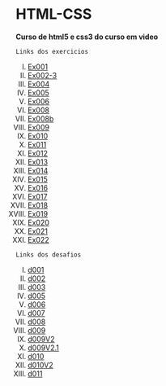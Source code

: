 # HTML-CSS


 <strong> Curso de html5 e css3 do curso em video</strong>
 
    Links dos exercicios
 
 <ol type="I">  
    <li><a href="https://mariojnegrao.github.io/HTML-CSS/Exercicios/Ex001/index.html">Ex001</a></li>
    <li><a href="https://mariojnegrao.github.io/HTML-CSS/Exercicios/Ex002-3/index.html">Ex002-3</a></li>
    <li><a href="https://mariojnegrao.github.io/HTML-CSS/Exercicios/Ex004/index.html">Ex004</a></li>
    <li><a href="https://mariojnegrao.github.io/HTML-CSS/Exercicios/Ex005/index.html">Ex005</a></li>
    <li><a href="https://mariojnegrao.github.io/HTML-CSS/Exercicios/Ex006/index.html">Ex006</a></li>
    <li><a href="https://mariojnegrao.github.io/HTML-CSS/Exercicios/Ex008/index.html">Ex008</a></li>
    <li><a href="https://mariojnegrao.github.io/HTML-CSS/Exercicios/Ex008b/index.html">Ex008b</a></li>
    <li><a href="https://mariojnegrao.github.io/HTML-CSS/Exercicios/Ex009/index.html">Ex009</a></li>
    <li><a href="https://mariojnegrao.github.io/HTML-CSS/Exercicios/Ex010/index.html">Ex010</a></li>
    <li><a href="https://mariojnegrao.github.io/HTML-CSS/Exercicios/Ex011/index.html">Ex011</a></li>
    <li><a href="https://mariojnegrao.github.io/HTML-CSS/Exercicios/Ex012/index.html">Ex012</a></li>
    <li><a href="https://mariojnegrao.github.io/HTML-CSS/Exercicios/Ex013/index.html">Ex013</a></li>
    <li><a href="https://mariojnegrao.github.io/HTML-CSS/Exercicios/Ex014/index.html">Ex014</a></li>
    <li><a href="https://mariojnegrao.github.io/HTML-CSS/Exercicios/Ex015/index.html">Ex015</a></li>
    <li><a href="https://mariojnegrao.github.io/HTML-CSS/Exercicios/Ex016/Cor03.html">Ex016</a></li>
    <li><a href="https://mariojnegrao.github.io/HTML-CSS/Exercicios/Ex017/font01.html">Ex017</a></li>
    <li><a href="https://mariojnegrao.github.io/HTML-CSS/Exercicios/Ex018/font01.html">Ex018</a></li>
    <li><a href="https://mariojnegrao.github.io/HTML-CSS/Exercicios/Ex019/seletor01.html">Ex019</a></li>
    <li><a href="https://mariojnegrao.github.io/HTML-CSS/Exercicios/Ex020/links.html">Ex020</a></li>
    <li><a href="https://mariojnegrao.github.io/HTML-CSS/Exercicios/Ex021/caixa01.html">Ex021</a></li>
    <li><a href="https://mariojnegrao.github.io/HTML-CSS/Exercicios/Ex022/fundo01.html">Ex022</a></li>
 </ol>

    Links dos desafios

 <ol type="I">
    <li><a href="https://mariojnegrao.github.io/HTML-CSS/Desafios/d001/index.html">d001</a></li>
    <li><a href="https://mariojnegrao.github.io/HTML-CSS/Desafios/d002/index.html">d002</a></li>
    <li><a href="https://mariojnegrao.github.io/HTML-CSS/Desafios/d003/index.html">d003</a></li>
    <li><a href="https://mariojnegrao.github.io/HTML-CSS/Desafios/d005/index.html">d005</a></li>
    <li><a href="https://mariojnegrao.github.io/HTML-CSS/Desafios/d006/index.html">d006</a></li>
    <li><a href="https://mariojnegrao.github.io/HTML-CSS/Desafios/d007/index.html">d007</a></li>
    <li><a href="https://mariojnegrao.github.io/HTML-CSS/Desafios/d008/index.html">d008</a></li>
    <li><a href="https://mariojnegrao.github.io/HTML-CSS/Desafios/d009/index.html">d009</a></li>
    <li><a href="https://mariojnegrao.github.io/HTML-CSS/Desafios/d009V2/index.html">d009V2</a></li>
    <li><a href="https://mariojnegrao.github.io/HTML-CSS/Desafios/d009V2.1/index.html">d009V2.1</a></li>
    <li><a href="https://mariojnegrao.github.io/HTML-CSS/Desafios/d010/index.html">d010</a></li>
    <li><a href="https://mariojnegrao.github.io/HTML-CSS/Desafios/d010V2/android.html">d010V2</a></li>
    <li><a href="https://mariojnegrao.github.io/HTML-CSS/Desafios/d011/index.html">d011</a></li>
 </ol>
